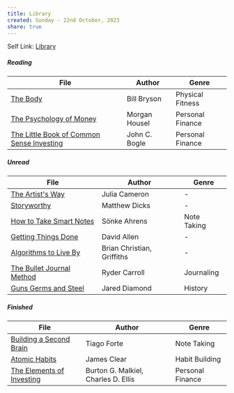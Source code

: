 ```yaml
---
title: Library
created: Sunday - 22nd October, 2023
share: true
---
```


Self Link: [Library](Library.md)

##### Reading

|File|Author|Genre|
|----|------|-----|
|[The Body](./The%20Body.md)|Bill Bryson|Physical Fitness|
|[The Psychology of Money](./The%20Psychology%20of%20Money.md)|Morgan Housel|Personal Finance|
|[The Little Book of Common Sense Investing](./The%20Little%20Book%20of%20Common%20Sense%20Investing.md)|John C. Bogle|Personal Finance|

##### Unread

|File|Author|Genre|
|----|------|-----|
|[The Artist's Way](./The%20Artist's%20Way.md)|Julia Cameron|-|
|[Storyworthy](./Storyworthy.md)|Matthew Dicks|-|
|[How to Take Smart Notes](./How%20to%20Take%20Smart%20Notes.md)|Sönke Ahrens|Note Taking|
|[Getting Things Done](./Getting%20Things%20Done.md)|David Allen|-|
|[Algorithms to Live By](./Algorithms%20to%20Live%20By.md)|Brian Christian, Griffiths|-|
|[The Bullet Journal Method](./The%20Bullet%20Journal%20Method.md)|Ryder Carroll|Journaling|
|[Guns Germs and Steel](./Guns%20Germs%20and%20Steel.md)|Jared Diamond|History|

##### Finished

|File|Author|Genre|
|----|------|-----|
|[Building a Second Brain](./Building%20a%20Second%20Brain.md)|Tiago Forte|Note Taking|
|[Atomic Habits](./Atomic%20Habits.md)|James Clear|Habit Building|
|[The Elements of Investing](./The%20Elements%20of%20Investing.md)|Burton G. Malkiel, Charles D. Ellis|Personal Finance|
